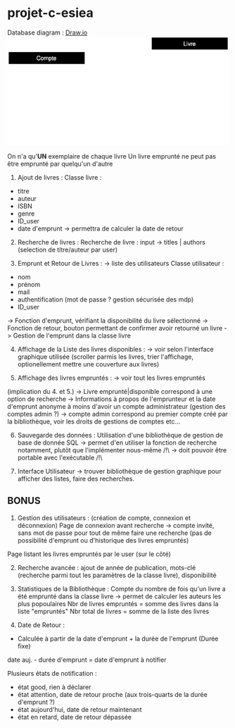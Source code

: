 # projet-c-esiea
Database diagram : [Draw.io](https://app.diagrams.net/#Harkonny%2Fprojet-c-esiea%2Fmain%2FDataBase_Diagram.drawio)  
![Diagrame utilisé pour la base de donnée](./medias/DataBase_Diagram.svg)

On n'a qu'__UN__ exemplaire de chaque livre
Un livre emprunté ne peut pas être emprunté par quelqu'un d'autre

1. Ajout de livres :
Classe livre :
- titre
- auteur
- ISBN
- genre
- ID_user
- date d'emprunt -> permettra de calculer la date de retour

2. Recherche de livres :
Recherche de livre :
input ->  titles | authors (selection de titre/auteur par user)

3. Emprunt et Retour de Livres :
-> liste des utilisateurs
Classe utilisateur :
- nom
- prénom
- mail
- authentification (mot de passe ? gestion sécurisée des mdp)
- ID_user

-> Fonction d'emprunt, vérifiant la disponibilité du livre sélectionné
-> Fonction de retour, bouton permettant de confirmer avoir retourné un livre
-> Gestion de l'emprunt dans la classe livre

4. Affichage de la Liste des livres disponibles :
-> voir selon l'interface graphique utilisée
(scroller parmis les livres, trier l'affichage, optionellement mettre une couverture aux livres)

5. Affichage des livres empruntés :
-> voir tout les livres empruntés

(implication du 4. et 5.)
-> Livre emprunté|disponible correspond à une option de recherche
-> Informations à propos de l'emprunteur et la date d'emprunt anonyme à moins d'avoir un compte administrateur (gestion des comptes admin ?)
-> compte admin correspond au premier compte créé par la bibliothèque, voir les droits de gestions de comptes etc...

6. Sauvegarde des données :
Utilisation d'une bibliothèque de gestion de base de donnée SQL
-> permet d'en utiliser la fonction de recherche notamment, plutôt que l'implémenter nous-même
/!\ -> doit pouvoir être portable avec l'exécutable /!\

7. Interface Utilisateur
-> trouver bibliothèque de gestion graphique pour afficher des listes, faire des recherches.

## BONUS
1. Gestion des utilisateurs :
(création de compte, connexion et déconnexion)
Page de connexion avant recherche
-> compte invité, sans mot de passe pour tout de même faire une recherche
(pas de possibilité d'emprunt ou d'historique des livres empruntés)

Page listant les livres empruntés par le user (sur le côté)

2. Recherche avancée :
ajout de année de publication, mots-clé (recherche parmi tout les paramètres de la classe livre), disponibilité

3. Statistiques de la Bibliothèque :
Compte du nombre de fois qu'un livre a été emprunté dans la classe livre
-> permet de calculer les auteurs les plus popoulaires
Nbr de livres empruntés = somme des livres dans la liste "empruntés"
Nbr total de livres = somme de la liste des livres

4. Date de Retour :
- Calculée à partir de la date d'emprunt + la durée de l'emprunt
(Durée fixe)

date auj. - durée d'emprunt = date d'emprunt à notifier

Plusieurs états de notification :
- état good, rien à déclarer
- état attention, date de retour proche (aux trois-quarts de la durée d'emprunt ?)
- état aujourd'hui, date de retour maintenant
- état en retard, date de retour dépassée
